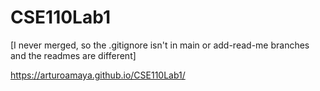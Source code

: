 # CSE110Lab1
[I never merged, so the .gitignore isn't in main or add-read-me branches and the readmes are different]

https://arturoamaya.github.io/CSE110Lab1/
